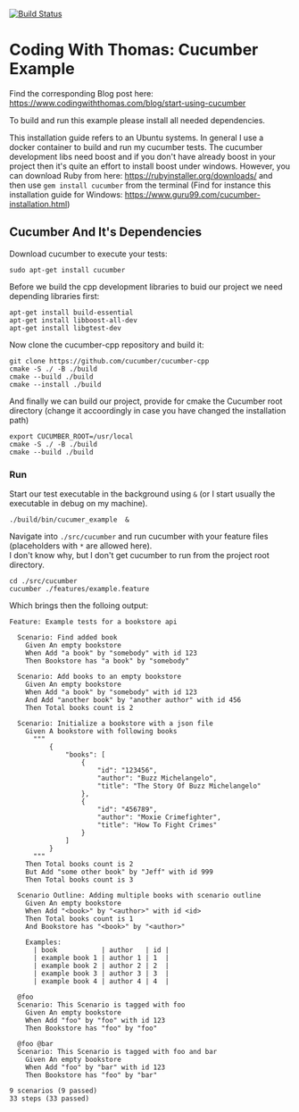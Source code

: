 [![Build Status](https://dev.azure.com/thomassedlmair/cucumber_example/_apis/build/status/ThoSe1990.cucumber_example?branchName=main)](https://dev.azure.com/thomassedlmair/cucumber_example/_build/latest?definitionId=12&branchName=main)

# Coding With Thomas: Cucumber Example

Find the corresponding Blog post here: https://www.codingwiththomas.com/blog/start-using-cucumber

To build and run this example please install all needed dependencies.  

This installation guide refers to an Ubuntu systems. In general I use a docker container to build and run my cucumber tests. The cucumber development libs need boost and if you don't have already boost in your project then it's quite an effort to install boost under windows. However, you can download Ruby from here: https://rubyinstaller.org/downloads/ and then use `gem install cucumber` from the terminal (Find for instance this installation guide for Windows: https://www.guru99.com/cucumber-installation.html)

## Cucumber And It's Dependencies

Download cucumber to execute your tests: 
```
sudo apt-get install cucumber
```

Before we build the cpp development libraries to buid our project we need depending libraries first:
```
apt-get install build-essential
apt-get install libboost-all-dev
apt-get install libgtest-dev
```

Now clone the cucumber-cpp repository and build it:
```
git clone https://github.com/cucumber/cucumber-cpp
cmake -S ./ -B ./build
cmake --build ./build
cmake --install ./build
```

And finally we can build our project, provide for cmake the Cucumber root directory (change it accoordingly in case you have changed the installation path)

```
export CUCUMBER_ROOT=/usr/local
cmake -S ./ -B ./build
cmake --build ./build
```

### Run 

Start our test executable in the background using `&` (or I start usually the executable in debug on my machine).
```
./build/bin/cucumer_example  &
```

Navigate into `./src/cucumber` and run cucumber with your feature files (placeholders with `*` are allowed here).   
I don't know why, but I don't get cucumber to run from the project root directory.
```
cd ./src/cucumber
cucumber ./features/example.feature
```

Which brings then the folloing output:
```
Feature: Example tests for a bookstore api

  Scenario: Find added book
    Given An empty bookstore
    When Add "a book" by "somebody" with id 123
    Then Bookstore has "a book" by "somebody"

  Scenario: Add books to an empty bookstore
    Given An empty bookstore
    When Add "a book" by "somebody" with id 123
    And Add "another book" by "another author" with id 456
    Then Total books count is 2

  Scenario: Initialize a bookstore with a json file
    Given A bookstore with following books
      """
          {
              "books": [
                  {
                      "id": "123456",
                      "author": "Buzz Michelangelo",
                      "title": "The Story Of Buzz Michelangelo"
                  },
                  {
                      "id": "456789",
                      "author": "Moxie Crimefighter",
                      "title": "How To Fight Crimes"
                  }
              ]
          }
      """
    Then Total books count is 2
    But Add "some other book" by "Jeff" with id 999
    Then Total books count is 3

  Scenario Outline: Adding multiple books with scenario outline
    Given An empty bookstore
    When Add "<book>" by "<author>" with id <id>
    Then Total books count is 1
    And Bookstore has "<book>" by "<author>"

    Examples:
      | book           | author   | id |
      | example book 1 | author 1 | 1  |
      | example book 2 | author 2 | 2  |
      | example book 3 | author 3 | 3  |
      | example book 4 | author 4 | 4  |

  @foo
  Scenario: This Scenario is tagged with foo
    Given An empty bookstore
    When Add "foo" by "foo" with id 123
    Then Bookstore has "foo" by "foo"

  @foo @bar
  Scenario: This Scenario is tagged with foo and bar
    Given An empty bookstore
    When Add "foo" by "bar" with id 123
    Then Bookstore has "foo" by "bar"

9 scenarios (9 passed)
33 steps (33 passed)
```